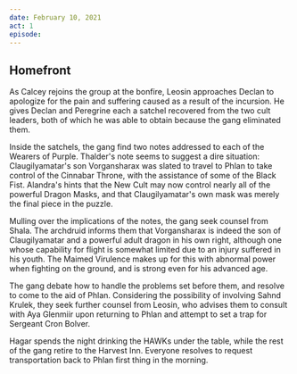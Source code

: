 ```yaml
---
date: February 10, 2021
act: 1
episode: 
---
```

##  Homefront

As Calcey rejoins the group at the bonfire, Leosin approaches Declan to apologize for the pain and suffering caused as a result of the incursion. He gives Declan and Peregrine each a satchel recovered from the two cult leaders, both of which he was able to obtain because the gang eliminated them.

Inside the satchels, the gang find two notes addressed to each of the Wearers of Purple. Thalder's note seems to suggest a dire situation: Claugilyamatar's son Vorgansharax was slated to travel to Phlan to take control of the Cinnabar Throne, with the assistance of some of the Black Fist. Alandra's hints that the New Cult may now control nearly all of the powerful Dragon Masks, and that Claugilyamatar's own mask was merely the final piece in the puzzle.

Mulling over the implications of the notes, the gang seek counsel from Shala. The archdruid informs them that Vorgansharax is indeed the son of Claugilyamatar and a powerful adult dragon in his own right, although one whose capability for flight is somewhat limited due to an injury suffered in his youth. The Maimed Virulence makes up for this with abnormal power when fighting on the ground, and is strong even for his advanced age.

The gang debate how to handle the problems set before them, and resolve to come to the aid of Phlan. Considering the possibility of involving Sahnd Krulek, they seek further counsel from Leosin, who advises them to consult with Aya Glenmiir upon returning to Phlan and attempt to set a trap for Sergeant Cron Bolver.

Hagar spends the night drinking the HAWKs under the table, while the rest of the gang retire to the Harvest Inn. Everyone resolves to request transportation back to Phlan first thing in the morning.
